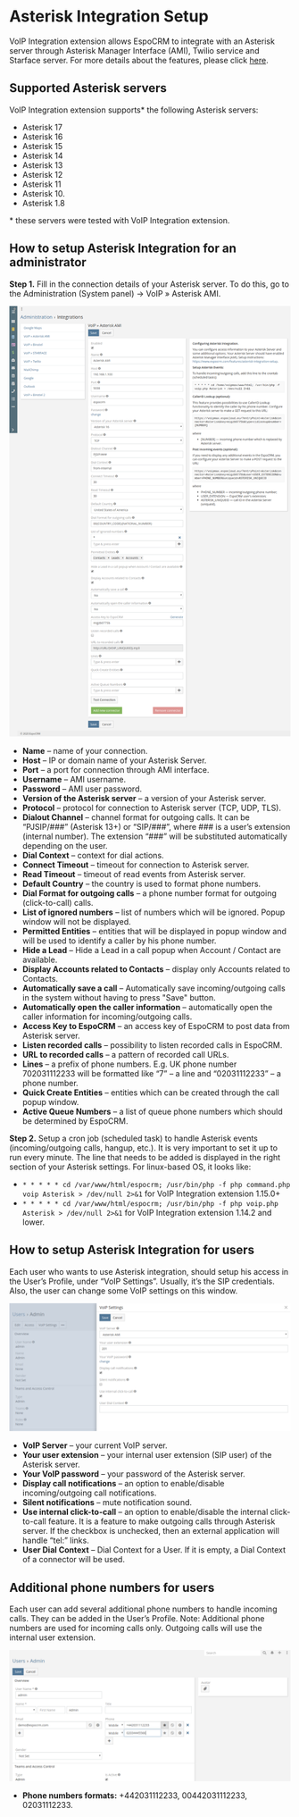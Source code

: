 # Asterisk Integration Setup

VoIP Integration extension allows EspoCRM to integrate with an Asterisk server through Asterisk Manager Interface (AMI), Twilio service and Starface server. For more details about the features, please click [here](https://www.espocrm.com/features/voip-integration/).

## Supported Asterisk servers

VoIP Integration extension supports* the following Asterisk servers:

* Asterisk 17
* Asterisk 16
* Asterisk 15
* Asterisk 14
* Asterisk 13
* Asterisk 12
* Asterisk 11
* Asterisk 10.
* Asterisk 1.8

\* these servers were tested with VoIP Integration extension.

## How to setup Asterisk Integration for an administrator

**Step 1.** Fill in the connection details of your Asterisk server. To do this, go to the Administration (System panel) -> VoIP » Asterisk AMI.

![Asterisk integration config](../../_static/images/extensions/voip-integration/asterisk-admin-setup.png)

* **Name** – name of your connection.
* **Host** – IP or domain name of your Asterisk Server.
* **Port** – a port for connection through AMI interface.
* **Username** – AMI username.
* **Password** – AMI user password.
* **Version of the Asterisk server** – a version of your Asterisk server.
* **Protocol** – protocol for connection to Asterisk server (TCP, UDP, TLS).
* **Dialout Channel** – channel format for outgoing calls. It can be “PJSIP/###” (Asterisk 13+) or “SIP/###”, where ### is a user’s extension (internal number). The extension “###” will be substituted automatically depending on the user.
* **Dial Context** – context for dial actions.
* **Connect Timeout** – timeout for connection to Asterisk server.
* **Read Timeout** – timeout of read events from Asterisk server.
* **Default Country** – the country is used to format phone numbers.
* **Dial Format for outgoing calls** – a phone number format for outgoing (click-to-call) calls.
* **List of ignored numbers** – list of numbers which will be ignored. Popup window will not be displayed.
* **Permitted Entities** – entities that will be displayed in popup window and will be used to identify a caller by his phone number.
* **Hide a Lead** – Hide a Lead in a call popup when Account / Contact are available.
* **Display Accounts related to Contacts** – display only Accounts related to Contacts.
* **Automatically save a call** – Automatically save incoming/outgoing calls in the system without having to press "Save" button.
* **Automatically open the caller information** – automatically open the caller information for incoming/outgoing calls.
* **Access Key to EspoCRM** – an access key of EspoCRM to post data from Asterisk server.
* **Listen recorded calls** – possibility to listen recorded calls in EspoCRM.
* **URL to recorded calls** – a pattern of recorded call URLs.
* **Lines** – a prefix of phone numbers. E.g. UK phone number 702031112233 will be formatted like “7” – a line and “02031112233” – a phone number.
* **Quick Create Entities** – entities which can be created through the call popup window.
* **Active Queue Numbers** – a list of queue phone numbers which should be determined by EspoCRM.

**Step 2.** Setup a cron job (scheduled task) to handle Asterisk events (incoming/outgoing calls, hangup, etc.). It is very important to set it up to run every minute. The line that needs to be added is displayed in the right section of your Asterisk settings. For linux-based OS, it looks like:
- `* * * * * cd /var/www/html/espocrm; /usr/bin/php -f php command.php voip Asterisk > /dev/null 2>&1` for VoIP Integration extension 1.15.0+
- `* * * * * cd /var/www/html/espocrm; /usr/bin/php -f php voip.php Asterisk > /dev/null 2>&1` for VoIP Integration extension 1.14.2 and lower.

## How to setup Asterisk Integration for users

Each user who wants to use Asterisk integration, should setup his access in the User’s Profile, under “VoIP Settings”. Usually, it’s the SIP credentials. Also, the user can change some VoIP settings on this window.

![VoIP settings](../../_static/images/extensions/voip-integration/asterisk-user-setup.png)

* **VoIP Server** – your current VoIP server.
* **Your user extension** – your internal user extension (SIP user) of the Asterisk server.
* **Your VoIP password** – your password of the Asterisk server.
* **Display call notifications** – an option to enable/disable incoming/outgoing call notifications.
* **Silent notifications** – mute notification sound.
* **Use internal click-to-call** – an option to enable/disable the internal click-to-call feature. It is a feature to make outgoing calls through Asterisk server. If the checkbox is unchecked, then an external application will handle “tel:” links.
* **User Dial Context** – Dial Context for a User. If it is empty, a Dial Context of a connector will be used.

## Additional phone numbers for users

Each user can add several additional phone numbers to handle incoming calls. They can be added in the User’s Profile.
Note: Additional phone numbers are used for incoming calls only. Outgoing calls will use the internal user extension.

![Phone numbers formats](../../_static/images/extensions/voip-integration/asterisk-additional-numbers.png)

* **Phone numbers formats:** +442031112233, 00442031112233, 02031112233.

